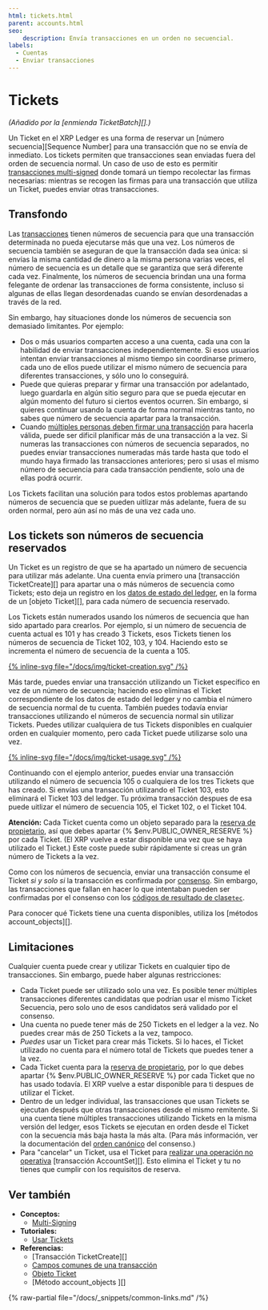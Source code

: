 ```yaml
---
html: tickets.html
parent: accounts.html
seo:
    description: Envía transacciones en un orden no secuencial.
labels:
  - Cuentas
  - Enviar transacciones
---
```

# Tickets

_(Añadido por la [enmienda TicketBatch][].)_

Un Ticket en el XRP Ledger es una forma de reservar un [número secuencia][Sequence Number] para una transacción que no se envía de inmediato. Los tickets permiten que transacciones sean enviadas fuera del orden de secuencia normal. Un caso de uso de esto es permitir [transacciones multi-signed](multi-signing.md) donde tomará un tiempo recolectar las firmas necesarias: mientras se recogen las firmas para una transacción que utiliza un Ticket, puedes enviar otras transacciones.

## Transfondo

Las [transacciones](../transactions/index.md) tienen números de secuencia para que una transacción determinada no pueda ejecutarse más que una vez. Los números de secuencia también se aseguran de que la transacción dada sea única: si envías la misma cantidad de dinero a la misma persona varias veces, el número de secuencia es un detalle que se garantiza que será diferente cada vez. Finalmente, los números de secuencia brindan una una forma felegante de ordenar las transacciones de forma consistente, incluso si algunas de ellas llegan desordenadas cuando se envían desordenadas a través de la red.

Sin embargo, hay situaciones donde los números de secuencia son demasiado limitantes. Por ejemplo:

- Dos o más usuarios comparten acceso a una cuenta, cada una con la habilidad de enviar transacciones independientemente. Si esos usuarios intentan enviar transacciones al mismo tiempo sin coordinarse primero, cada uno de ellos puede utilizar el mismo número de secuencia para diferentes transacciones, y sólo uno lo conseguirá.
- Puede que quieras preparar y firmar una transacción por adelantado, luego guardarla en algún sitio seguro para que se pueda ejecutar en algún momento del futuro si ciertos eventos ocurren. Sin embargo, si quieres continuar usando la cuenta de forma normal mientras tanto, no sabes que número de secuencia apartar para la transacción. <!-- STYLE_OVERRIDE: will -->
- Cuando [múltiples personas deben firmar una transacción](multi-signing.md) para hacerla válida, puede ser dificil planificar más de una transacción a la vez. Si numeras las transacciones con números de secuencia separados, no puedes enviar transacciones numeradas más tarde hasta que todo el mundo haya firmado las transacciones anteriores; pero si usas el mismo número de secuencia para cada transacción pendiente, solo una de ellas podrá ocurrir.

Los Tickets facilitan una solución para todos estos problemas apartando números de secuencia que se pueden uitlizar más adelante, fuera de su orden normal, pero aún así no más de una vez cada uno.


## Los tickets son números de secuencia reservados

Un Ticket es un registro de que se ha apartado un número de secuencia para utilizar más adelante. Una cuenta envía primero una [transacción TicketCreate][] para apartar una o más números de secuencia como Tickets; esto deja un registro en los [datos de estado del ledger](../ledgers/index.md), en la forma de un [objeto Ticket][], para cada número de secuencia reservado.

Los Tickets están numerados usando los números de secuencia que han sido apartado para crearlos. Por ejemplo, si un número de secuencia de cuenta actual es 101 y has creado 3 Tickets, esos Tickets tienen los números de secuencia de Ticket 102, 103, y 104. Haciendo esto se incrementa el número de secuencia de la cuenta a 105.

[{% inline-svg file="/docs/img/ticket-creation.svg" /%}](/docs/img/ticket-creation.svg "Diagrama: Creación de tres tickets")

Más tarde, puedes enviar una transacción utilizando un Ticket específico en vez de un número de secuencia; haciendo eso eliminas el Ticket correspondiente de los datos de estado del ledger y no cambia el número de secuencia normal de tu cuenta. También puedes todavía enviar transacciones utilizando el números de secuencia normal sin utilizar Tickets. Puedes utilizar cualquiera de tus Tickets disponibles en cualquier orden en cualquier momento, pero cada Ticket puede utilizarse solo una vez.

[{% inline-svg file="/docs/img/ticket-usage.svg" /%}](/docs/img/ticket-usage.svg "Diagrama: Usando el ticket 103.")

Continuando con el ejemplo anterior, puedes enviar una transacción utilizando el número de secuencia 105 o cualquiera de los tres Tickets que has creado. Si envías una transacción utilizando el Ticket 103, esto eliminará el Ticket 103 del ledger. Tu próxima transacción despues de esa puede uitlizar el número de secuencia 105, el Ticket 102, o el Ticket 104.

**Atención:** Cada Ticket cuenta como un objeto separado para la [reserva de propietario](reserves.md), así que debes apartar {% $env.PUBLIC_OWNER_RESERVE %} por cada Ticket. (El XRP vuelve a estar disponible una vez que se haya utilizado el Ticket.) Este coste puede subir rápidamente si creas un grán número de Tickets a la vez.

Como con los números de secuencia, enviar una transacción consume el Ticket _si y solo si_ la transacción es confirmada por [consenso](../consensus-protocol/index.md). Sin embargo, las transacciones que fallan en hacer lo que intentaban pueden ser confirmadas por el consenso con los [códigos de resultado de clase`tec`](../../references/protocol/transactions/transaction-results/tec-codes.md).

Para conocer qué Tickets tiene una cuenta disponibles, utiliza los [métodos account_objects][].

## Limitaciones

Cualquier cuenta puede crear y utilizar Tickets en cualquier tipo de transacciones. Sin embargo, puede haber algunas restricciones:

- Cada Ticket puede ser utilizado solo una vez. Es posible tener múltiples transacciones diferentes candidatas que podrían usar el mismo Ticket Secuencia, pero solo uno de esos candidatos será validado por el consenso.
- Una cuenta no puede tener más de 250 Tickets en el ledger a la vez. No puedes crear más de 250 Tickets a la vez, tampoco.
- _Puedes_ usar un Ticket para crear más Tickets. Si lo haces, el Ticket utilizado no cuenta para el número total de Tickets que puedes tener a la vez.
- Cada Ticket cuenta para la [reserva de propietario](reserves.md), por lo que debes apartar {% $env.PUBLIC_OWNER_RESERVE %} por cada Ticket que no has usado todavía. El XRP vuelve a estar disponible para ti despues de utilizar el Ticket.
- Dentro de un ledger individual, las transacciones que usan Tickets se ejecutan después que otras transacciones desde el mismo remitente. Si una cuenta tiene múltiples transacciones utilizando Tickets en la misma versión del ledger, esos Tickets se ejecutan en orden desde el Ticket con la secuencia más baja hasta la más alta. (Para más información, ver la documentación del [orden canónico](../consensus-protocol/consensus-structure.md#calculate-and-share-validations) del consenso.)
- Para "cancelar" un Ticket, usa el Ticket para [realizar una operación no operativa](../transactions/finality-of-results/canceling-a-transaction.md) [transacción AccountSet][]. Esto elimina el Ticket y tu no tienes que cumplir con los requisitos de reserva.

## Ver también


- **Conceptos:**
    - [Multi-Signing](multi-signing.md)
- **Tutoriales:**
    - [Usar Tickets](../../tutorials/how-tos/manage-account-settings/use-tickets.md)
- **Referencias:**
    - [Transacción TicketCreate][]
    - [Campos comunes de una transacción](../../references/protocol/transactions/common-fields.md)
    - [Objeto Ticket](../../references/protocol/ledger-data/ledger-entry-types/ticket.md)
    - [Método account_objects ][]

{% raw-partial file="/docs/_snippets/common-links.md" /%}
